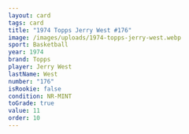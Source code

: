 ```yaml
---
layout: card
tags: card
title: "1974 Topps Jerry West #176"
image: /images/uploads/1974-topps-jerry-west.webp
sport: Basketball
year: 1974
brand: Topps
player: Jerry West
lastName: West
number: "176"
isRookie: false
condition: NR-MINT
toGrade: true
value: 11
order: 10
---
```

